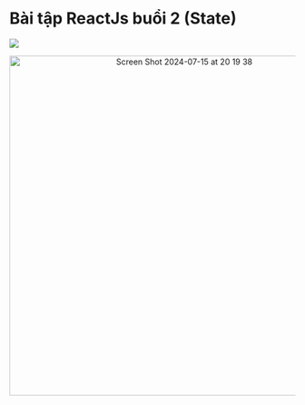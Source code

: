 # Bài tập ReactJs buổi 2 (State)
<p>
  <a href="https://skillicons.dev">
    <img src="https://skillicons.dev/icons?i=react&perline=1&theme=dark" />
  </a>
</p>
<p align="center"><img width="600" alt="Screen Shot 2024-07-15 at 20 19 38" src="https://github.com/user-attachments/assets/ef2042a9-91c6-4b95-bd83-b150793b0d6f"></p>
